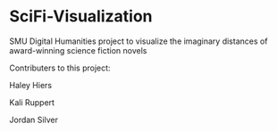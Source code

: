# SciFi-Visualization
SMU Digital Humanities project to visualize the imaginary distances of award-winning science fiction novels

Contributers to this project:

Haley Hiers

Kali Ruppert

Jordan Silver
